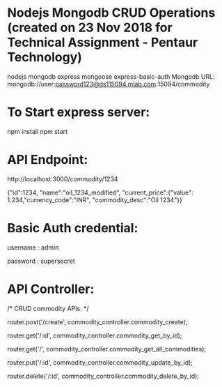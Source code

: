 # Nodejs Mongodb CRUD Operations (created on 23 Nov 2018 for Technical Assignment - Pentaur Technology)
nodejs mongodb express mongoose express-basic-auth
Mongodb URL: mongodb://user:password123@ds115094.mlab.com:15094/commodity

# To Start express server:
npm install
npm start

# API Endpoint:
http://localhost:3000/commodity/1234 

{"id":1234,
"name":"oil_1234_modified",
"current_price":{"value": 1.234,"currency_code":"INR",
"commodity_desc":"Oil 1234"}}

# Basic Auth credential:
username : admin

password : supersecret


# API Controller: 
/* CRUD commodity APIs. */

router.post('/create', commodity_controller.commodity_create);

router.get('/:id', commodity_controller.commodity_get_by_id);

router.get('/', commodity_controller.commodity_get_all_commodities);

router.put('/:id', commodity_controller.commodity_update_by_id);

router.delete('/:id', commodity_controller.commodity_delete_by_id);
